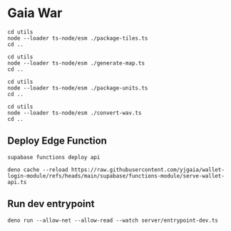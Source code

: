# Gaia War

```
cd utils
node --loader ts-node/esm ./package-tiles.ts
cd ..
```

```
cd utils
node --loader ts-node/esm ./generate-map.ts
cd ..
```

```
cd utils
node --loader ts-node/esm ./package-units.ts
cd ..
```

```
cd utils
node --loader ts-node/esm ./convert-wav.ts
cd ..
```

## Deploy Edge Function
```
supabase functions deploy api
```

```
deno cache --reload https://raw.githubusercontent.com/yjgaia/wallet-login-module/refs/heads/main/supabase/functions-module/serve-wallet-api.ts
```

## Run dev entrypoint
```
deno run --allow-net --allow-read --watch server/entrypoint-dev.ts
```
